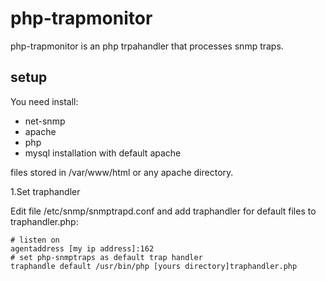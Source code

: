 # php-trapmonitor
php-trapmonitor is an php trpahandler that processes snmp traps.


## setup

You need install:
- net-snmp 
- apache 
- php 
- mysql installation with default apache 
 
files stored in /var/www/html or any apache directory.

1.Set traphandler

Edit file /etc/snmp/snmptrapd.conf and add traphandler for default files to traphandler.php:

```
# listen on
agentaddress [my ip address]:162
# set php-snmptraps as default trap handler
traphandle default /usr/bin/php [yours directory]traphandler.php
```
